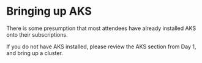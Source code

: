 # Bringing up AKS

There is some presumption that most attendees have already installed AKS onto their subscriptions. 

If you do not have AKS installed, please review the AKS section from Day 1, and bring up a cluster.